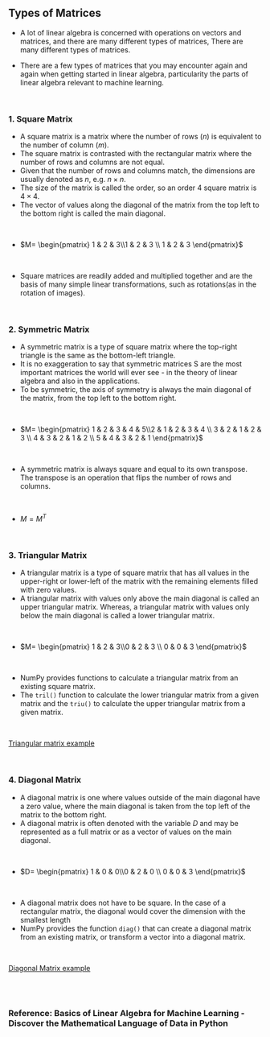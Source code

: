 ## Types of Matrices
* A lot of linear algebra is concerned with operations on vectors and matrices, and there are many different types of matrices, There are many different types of matrices.

* There are a few types of matrices that you may encounter again and again when getting started in linear algebra, particularity the parts of linear algebra relevant to machine learning.

</br>

### 1. Square Matrix
* A square matrix is a matrix where the number of rows $(n)$ is equivalent to the number of column $(m)$.
* The square matrix is contrasted with the rectangular matrix where the number of rows and columns are not equal.
* Given that the number of rows and columns match, the dimensions are usually denoted as $n$, e.g. $n \times n$.
* The size of the matrix is called the order, so an order 4 square matrix is $4 \times 4$.
* The vector of values along the diagonal of the matrix from the top left to the bottom right is called the main diagonal.

</br>

* $M= \begin{pmatrix} 1  & 2 & 3\\1  & 2 & 3 \\ 1  & 2 & 3 \end{pmatrix}$


</br>


* Square matrices are readily added and multiplied together and are the basis of many simple linear transformations, such as rotations(as in the rotation of images).

</br>

### 2. Symmetric Matrix
* A symmetric matrix is a type of square matrix where the top-right triangle is the same as the bottom-left triangle.
* It is no exaggeration to say that symmetric matrices S are the most important matrices the world will ever see - in the theory of linear algebra and also in the applications.
* To be symmetric, the axis of symmetry is always the main diagonal of the matrix, from the top left to the bottom right.

</br>

* $M= \begin{pmatrix} 1  & 2 & 3 & 4 & 5\\2  & 1 & 2 & 3 & 4 \\ 3  & 2 & 1 & 2 & 3 \\ 4 & 3 & 2 & 1 & 2 \\ 5 & 4 & 3 & 2 & 1 \end{pmatrix}$

</br>

* A symmetric matrix is always square and equal to its own transpose. The transpose is an operation that flips the number of rows and columns.

</br>

* $M = M^T$

</br>

### 3. Triangular Matrix
* A triangular matrix is a type of square matrix that has all values in the upper-right or lower-left of the matrix with the remaining elements filled with zero values.
* A triangular matrix with values only above the main diagonal is called an upper triangular matrix. Whereas, a triangular matrix with values only below the main diagonal is called a lower triangular matrix.

</br>

* $M= \begin{pmatrix} 1  & 2 & 3\\0  & 2 & 3 \\ 0  & 0 & 3 \end{pmatrix}$

</br>

* NumPy provides functions to calculate a triangular matrix from an existing square matrix.
* The `tril()` function to calculate the lower triangular matrix from a given matrix and the `triu()` to calculate the upper triangular matrix from a given matrix.

</br>

[Triangular matrix example](./triangular_matrix.py)

</br>

### 4. Diagonal Matrix
* A diagonal matrix is one where values outside of the main diagonal have a zero value, where the main diagonal is taken from the top left of the matrix to the bottom right.
* A diagonal matrix is often denoted with the variable $D$ and may be represented as a full matrix or as a vector of values on the main diagonal.

</br>

* $D= \begin{pmatrix} 1  & 0 & 0\\0  & 2 & 0 \\ 0  & 0 & 3 \end{pmatrix}$

</br>

* A diagonal matrix does not have to be square. In the case of a rectangular matrix, the diagonal would cover the dimension with the smallest length
* NumPy provides the function `diag()` that can create a diagonal matrix from an existing matrix, or transform a vector into a diagonal matrix.

</br>

[Diagonal Matrix example](./diagonal_matrix.py)

</br>



</br>

### Reference: Basics of Linear Algebra for Machine Learning - Discover the Mathematical Language of Data in Python